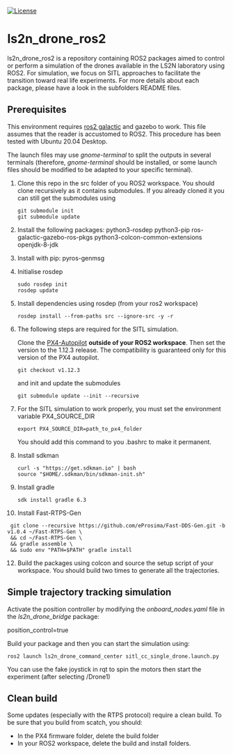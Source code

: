 [![License](https://img.shields.io/badge/License-Apache%202.0-blue.svg)](https://opensource.org/licenses/Apache-2.0)

ls2n_drone_ros2
=====================
ls2n_drone_ros2 is a repository containing ROS2 packages aimed to control or perform a simulation of the drones
available in the LS2N laboratory using ROS2. For simulation, we focus on SITL approaches to facilitate the transition
toward real life experiments. For more details about each package, please have a look in the subfolders README files.

Prerequisites
--------------------------
This environment
requires [ros2 galactic](https://docs.ros.org/en/galactic/Installation/Ubuntu-Install-Debians.html#install-ros-2-packages)
and gazebo to work. This file assumes that the reader is accustomed to ROS2. This procedure has been tested with Ubuntu
20.04 Desktop.

The launch files may use *gnome-terminal* to split the outputs in several terminals (therefore, *gnome-terminal* should
be installed, or some launch files should be modified to be adapted to your specific terminal).

1. Clone this repo in the src folder of you ROS2 workspace. You should clone recursively as it contains submodules. If
   you already cloned it you can still get the submodules using
   ```console
   git submodule init
   git submodule update
    ```
2. Install the following packages: python3-rosdep python3-pip ros-galactic-gazebo-ros-pkgs
   python3-colcon-common-extensions openjdk-8-jdk
3. Install with pip: pyros-genmsg
4. Initialise rosdep
   ```console
   sudo rosdep init
   rosdep update
    ```
5. Install dependencies using rosdep (from your ros2 workspace)
   ```console
   rosdep install --from-paths src --ignore-src -y -r
    ```
6. The following steps are required for the SITL simulation.

   Clone the [PX4-Autopilot](https://github.com/PX4/PX4-Autopilot.git) **outside of your ROS2 workspace**. Then set the
   version to the 1.12.3 release. The compatibility is guaranteed only for this version of the PX4 autopilot.
    ```console
   git checkout v1.12.3
   ```
   and init and update the submodules
   ```console
   git submodule update --init --recursive
   ```
8. For the SITL simulation to work properly, you must set the environment variable PX4_SOURCE_DIR
   ```console
   export PX4_SOURCE_DIR=path_to_px4_folder
   ```
   You should add this command to you .bashrc to make it permanent.
9. Install sdkman
   ```console
   curl -s "https://get.sdkman.io" | bash
   source "$HOME/.sdkman/bin/sdkman-init.sh"
   ```
10. Install gradle
    ```console
    sdk install gradle 6.3
    ```
11. Install Fast-RTPS-Gen
   ```console
    git clone --recursive https://github.com/eProsima/Fast-DDS-Gen.git -b v1.0.4 ~/Fast-RTPS-Gen \
    && cd ~/Fast-RTPS-Gen \
    && gradle assemble \
    && sudo env "PATH=$PATH" gradle install
   ```
12. Build the packages using colcon and source the setup script of your workspace. You should build two times to
    generate all the trajectories.

Simple trajectory tracking simulation
---------------------------
Activate the position controller by modifying the *onboard_nodes.yaml* file in the *ls2n_drone_bridge* package:

position_control=true

Build your package and then you can start the simulation using:

```console
ros2 launch ls2n_drone_command_center sitl_cc_single_drone.launch.py
```

You can use the fake joystick in rqt to spin the motors then start the experiment (after selecting /Drone1)

Clean build
-----------------
Some updates (especially with the RTPS protocol) require a clean build. To be sure that you build from scatch, you
should:

- In the PX4 firmware folder, delete the build folder
- In your ROS2 workspace, delete the build and install folders.
